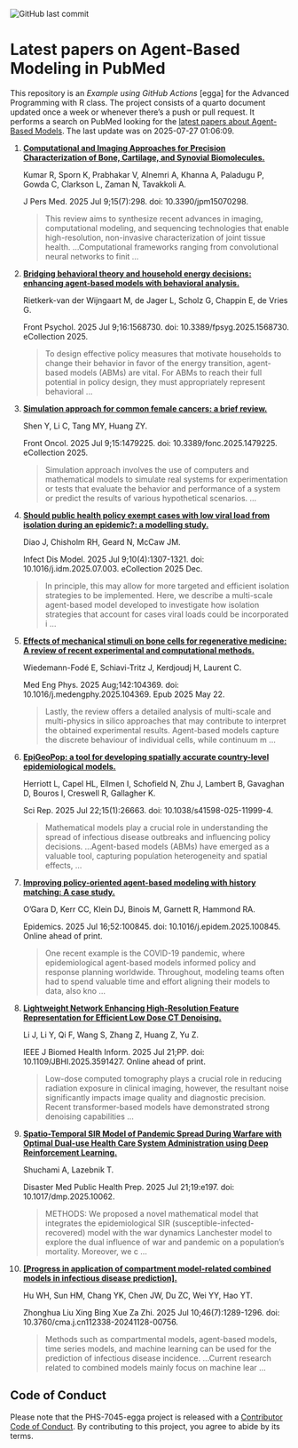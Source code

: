 ![GitHub last
commit](https://img.shields.io/github/last-commit/UofUEpiBio/PHS-7045-egga.png)

# Latest papers on Agent-Based Modeling in PubMed

This repository is an *Example using GitHub Actions* \[egga\] for the
Advanced Programming with R class. The project consists of a quarto
document updated once a week or whenever there’s a push or pull request.
It performs a search on PubMed looking for the <a
href="https://pubmed.ncbi.nlm.nih.gov/?term=agent-based+model&amp;sort=date"
target="_blank">latest papers about Agent-Based Models</a>. The last
update was on 2025-07-27 01:06:09.

<div class="cell">

</div>

1.  [**Computational and Imaging Approaches for Precision
    Characterization of Bone, Cartilage, and Synovial
    Biomolecules.**](https://pubmed.ncbi.nlm.nih.gov/40710415/)

    Kumar R, Sporn K, Prabhakar V, Alnemri A, Khanna A, Paladugu P,
    Gowda C, Clarkson L, Zaman N, Tavakkoli A.

    J Pers Med. 2025 Jul 9;15(7):298. doi: 10.3390/jpm15070298.

    > This review aims to synthesize recent advances in imaging,
    > computational modeling, and sequencing technologies that enable
    > high-resolution, non-invasive characterization of joint tissue
    > health. …Computational frameworks ranging from convolutional
    > neural networks to finit …

2.  [**Bridging behavioral theory and household energy decisions:
    enhancing agent-based models with behavioral
    analysis.**](https://pubmed.ncbi.nlm.nih.gov/40703743/)

    Rietkerk-van der Wijngaart M, de Jager L, Scholz G, Chappin E, de
    Vries G.

    Front Psychol. 2025 Jul 9;16:1568730. doi:
    10.3389/fpsyg.2025.1568730. eCollection 2025.

    > To design effective policy measures that motivate households to
    > change their behavior in favor of the energy transition,
    > agent-based models (ABMs) are vital. For ABMs to reach their full
    > potential in policy design, they must appropriately represent
    > behavioral …

3.  [**Simulation approach for common female cancers: a brief
    review.**](https://pubmed.ncbi.nlm.nih.gov/40703544/)

    Shen Y, Li C, Tang MY, Huang ZY.

    Front Oncol. 2025 Jul 9;15:1479225. doi: 10.3389/fonc.2025.1479225.
    eCollection 2025.

    > Simulation approach involves the use of computers and mathematical
    > models to simulate real systems for experimentation or tests that
    > evaluate the behavior and performance of a system or predict the
    > results of various hypothetical scenarios. …

4.  [**Should public health policy exempt cases with low viral load from
    isolation during an epidemic?: a modelling
    study.**](https://pubmed.ncbi.nlm.nih.gov/40703197/)

    Diao J, Chisholm RH, Geard N, McCaw JM.

    Infect Dis Model. 2025 Jul 9;10(4):1307-1321. doi:
    10.1016/j.idm.2025.07.003. eCollection 2025 Dec.

    > In principle, this may allow for more targeted and efficient
    > isolation strategies to be implemented. Here, we describe a
    > multi-scale agent-based model developed to investigate how
    > isolation strategies that account for cases viral loads could be
    > incorporated i …

5.  [**Effects of mechanical stimuli on bone cells for regenerative
    medicine: A review of recent experimental and computational
    methods.**](https://pubmed.ncbi.nlm.nih.gov/40701753/)

    Wiedemann-Fodé E, Schiavi-Tritz J, Kerdjoudj H, Laurent C.

    Med Eng Phys. 2025 Aug;142:104369. doi:
    10.1016/j.medengphy.2025.104369. Epub 2025 May 22.

    > Lastly, the review offers a detailed analysis of multi-scale and
    > multi-physics in silico approaches that may contribute to
    > interpret the obtained experimental results. Agent-based models
    > capture the discrete behaviour of individual cells, while
    > continuum m …

6.  [**EpiGeoPop: a tool for developing spatially accurate country-level
    epidemiological
    models.**](https://pubmed.ncbi.nlm.nih.gov/40696036/)

    Herriott L, Capel HL, Ellmen I, Schofield N, Zhu J, Lambert B,
    Gavaghan D, Bouros I, Creswell R, Gallagher K.

    Sci Rep. 2025 Jul 22;15(1):26663. doi: 10.1038/s41598-025-11999-4.

    > Mathematical models play a crucial role in understanding the
    > spread of infectious disease outbreaks and influencing policy
    > decisions. …Agent-based models (ABMs) have emerged as a valuable
    > tool, capturing population heterogeneity and spatial effects, …

7.  [**Improving policy-oriented agent-based modeling with history
    matching: A case
    study.**](https://pubmed.ncbi.nlm.nih.gov/40695109/)

    O’Gara D, Kerr CC, Klein DJ, Binois M, Garnett R, Hammond RA.

    Epidemics. 2025 Jul 16;52:100845. doi: 10.1016/j.epidem.2025.100845.
    Online ahead of print.

    > One recent example is the COVID-19 pandemic, where epidemiological
    > agent-based models informed policy and response planning
    > worldwide. Throughout, modeling teams often had to spend valuable
    > time and effort aligning their models to data, also kno …

8.  [**Lightweight Network Enhancing High-Resolution Feature
    Representation for Efficient Low Dose CT
    Denoising.**](https://pubmed.ncbi.nlm.nih.gov/40690345/)

    Li J, Li Y, Qi F, Wang S, Zhang Z, Huang Z, Yu Z.

    IEEE J Biomed Health Inform. 2025 Jul 21;PP. doi:
    10.1109/JBHI.2025.3591427. Online ahead of print.

    > Low-dose computed tomography plays a crucial role in reducing
    > radiation exposure in clinical imaging, however, the resultant
    > noise significantly impacts image quality and diagnostic
    > precision. Recent transformer-based models have demonstrated
    > strong denoising capabilities …

9.  [**Spatio-Temporal SIR Model of Pandemic Spread During Warfare with
    Optimal Dual-use Health Care System Administration using Deep
    Reinforcement
    Learning.**](https://pubmed.ncbi.nlm.nih.gov/40686043/)

    Shuchami A, Lazebnik T.

    Disaster Med Public Health Prep. 2025 Jul 21;19:e197. doi:
    10.1017/dmp.2025.10062.

    > METHODS: We proposed a novel mathematical model that integrates
    > the epidemiological SIR (susceptible-infected-recovered) model
    > with the war dynamics Lanchester model to explore the dual
    > influence of war and pandemic on a population’s mortality.
    > Moreover, we c …

10. [**\[Progress in application of compartment model-related combined
    models in infectious disease
    prediction\].**](https://pubmed.ncbi.nlm.nih.gov/40677197/)

    Hu WH, Sun HM, Chang YK, Chen JW, Du ZC, Wei YY, Hao YT.

    Zhonghua Liu Xing Bing Xue Za Zhi. 2025 Jul 10;46(7):1289-1296. doi:
    10.3760/cma.j.cn112338-20241128-00756.

    > Methods such as compartmental models, agent-based models, time
    > series models, and machine learning can be used for the prediction
    > of infectious disease incidence. …Current research related to
    > combined models mainly focus on machine lear …

## Code of Conduct

Please note that the PHS-7045-egga project is released with a
[Contributor Code of
Conduct](https://contributor-covenant.org/version/2/1/CODE_OF_CONDUCT.html).
By contributing to this project, you agree to abide by its terms.
